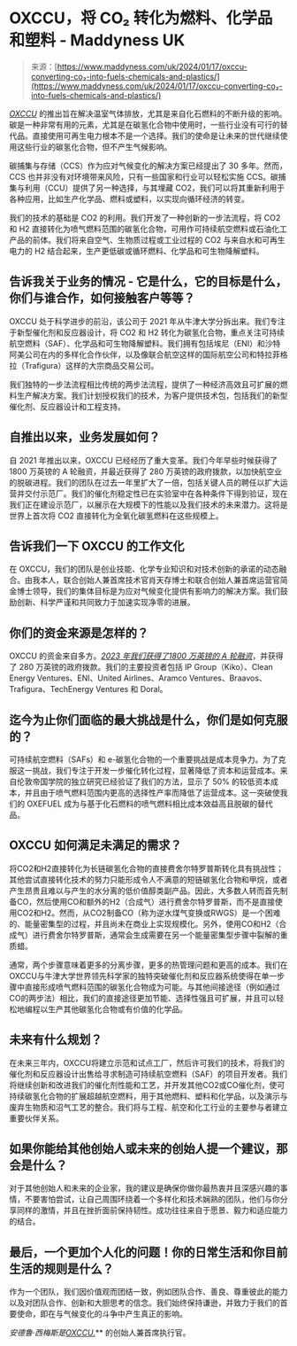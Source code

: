 <!--yml

类别：未分类

日期：2024 年 05 月 27 日 15:02:31

-->

# OXCCU，将 CO₂ 转化为燃料、化学品和塑料 - Maddyness UK

> 来源：[https://www.maddyness.com/uk/2024/01/17/oxccu-converting-co₂-into-fuels-chemicals-and-plastics/](https://www.maddyness.com/uk/2024/01/17/oxccu-converting-co₂-into-fuels-chemicals-and-plastics/)

*[OXCCU](https://www.oxccu.com/)* 的推出旨在解决温室气体排放，尤其是来自化石燃料的不断升级的影响。碳是一种非常有用的元素，尤其是在碳氢化合物中使用时，一些行业没有可行的替代品。直接使用可再生电力根本不是一个选择。我们的使命是让未来的世代继续使用这些行业的碳氢化合物，但不产生气候影响。

碳捕集与存储（CCS）作为应对气候变化的解决方案已经提出了 30 多年。然而，CCS 也并非没有对环境带来风险，只有一些国家和行业可以轻松实施 CCS。碳捕集与利用（CCU）提供了另一种选择，与其埋藏 CO2，我们可以将其重新利用于各种应用，比如生产化学品、燃料或塑料，以实现向循环经济的转变。

我们的技术的基础是 CO2 的利用。我们开发了一种创新的一步法流程，将 CO2 和 H2 直接转化为喷气燃料范围的碳氢化合物，可用作可持续航空燃料或石油化工产品的前体。我们将来自空气、生物质过程或工业过程的 CO2 与来自水和可再生电力的 H2 结合起来，生产更低碳或循环燃料、化学品和可生物降解塑料。

## **告诉我关于业务的情况 - 它是什么，它的目标是什么，你们与谁合作，如何接触客户等等？**

OXCCU 处于科学进步的前沿，该公司于 2021 年从牛津大学分拆出来。我们专注于新型催化剂和反应器设计，将 CO2 和 H2 转化为碳氢化合物，重点关注可持续航空燃料（SAF）、化学品和可生物降解塑料。我们拥有包括埃尼（ENI）和沙特阿美公司在内的多样化合作伙伴，以及像联合航空这样的国际航空公司和特拉菲格拉（Trafigura）这样的大宗商品交易公司。

我们独特的一步法流程相比传统的两步法流程，提供了一种经济高效且可扩展的燃料生产解决方案。我们计划授权我们的技术，为客户提供技术包，包括我们的新型催化剂、反应器设计和工程支持。

## **自推出以来，业务发展如何？**

自 2021 年推出以来，OXCCU 已经经历了重大变革。我们今年早些时候获得了 1800 万英镑的 A 轮融资，并最近获得了 280 万英镑的政府拨款，以加快航空业的脱碳进程。我们的团队在过去一年里扩大了一倍，包括关键人员的聘任以扩大运营并交付示范厂。我们的催化剂稳定性已在实验室中在各种条件下得到验证，现在我们正在建设示范厂，以展示在大规模下的性能以及我们技术的未来潜力。这将是世界上首次将 CO2 直接转化为全氧化碳氢燃料在这些规模上。

## **告诉我们一下 OXCCU 的工作文化**

在 OXCCU，我们的团队是创业技能、化学专业知识和对技术创新的承诺的动态融合。由我本人，联合创始人兼首席技术官肖天存博士和联合创始人兼首席运营官简金博士领导，我们的集体目标是为应对气候变化提供有影响力的解决方案。我们鼓励创新、科学严谨和共同致力于加速实现净零的进展。

## **你们的资金来源是怎样的？**

OXCCU 的资金来自多方。*[2023 年我们获得了1800 万英镑的 A 轮融资](https://www.maddyness.com/uk/2023/06/09/rna-cultivated-pork-sustainable-aviation-fuel-and-community-owned-cannabis-in-this-weeks-maddymoney/)*，并获得了 280 万英镑的政府拨款。我们的主要投资者包括 IP Group（Kiko）、Clean Energy Ventures、ENI、United Airlines、Aramco Ventures、Braavos、Trafigura、TechEnergy Ventures 和 Doral。

## **迄今为止你们面临的最大挑战是什么，你们是如何克服的？**

可持续航空燃料（SAFs）和 e-碳氢化合物的一个重要挑战是成本竞争力。为了克服这一挑战，我们专注于开发一步催化转化过程，显著降低了资本和运营成本。来自伦敦帝国学院的独立研究已经验证了我们的方法，显示了 50% 的较低资本成本，并且由于喷气燃料范围内更高的选择性产率而降低了运营成本。这一突破使我们的 OXEFUEL 成为与基于化石燃料的喷气燃料相比成本效益高且脱碳的替代品。

## **OXCCU 如何满足未满足的需求？**

将CO2和H2直接转化为长链碳氢化合物的直接费舍尔特罗普斯转化具有挑战性；其他尝试直接转化技术的努力只能形成令人不满意的短链碳氢化合物和甲烷，或者产生昂贵且难以与产生的水分离的低价值醇类副产品。因此，大多数人转而首先制备CO，然后使用CO和额外的H2（合成气）进行费舍尔特罗普斯，而不是直接使用CO2和H2。然而，从CO2制备CO（称为逆水煤气变换或RWGS）是一个困难的、能量密集型的过程，并且尚未在商业上实现规模化。另外，使用CO和H2（合成气）进行费舍尔特罗普斯，通常会生成需要在另一个能量密集型步骤中裂解的重质蜡。

通常，两个步骤意味着更多的分离步骤，更多的热管理问题和更高的成本。我们在OXCCU与牛津大学世界领先科学家的独特突破催化剂和反应器系统使得在单一步骤中直接形成喷气燃料范围的碳氢化合物成为可能。与其他间接途径（例如通过CO的两步法）相比，我们的直接途径更加节能、选择性强且可扩展，并且可以轻松地编程以生产其他碳氢化合物或有价值的化学品。

## **未来有什么规划？**

在未来三年内，OXCCU将建立示范和试点工厂，然后许可我们的技术，将我们的催化剂和反应器设计出售给寻求制造可持续航空燃料（SAF）的项目开发者。我们将继续创新和改进我们的催化剂性能和工艺，并开发其他CO2或CO催化剂，使可持续碳氢化合物的扩展超越航空燃料，用于其他燃料、塑料和化学品，以及演示与废弃生物质和沼气工艺的整合。我们将与工程、航空和化工行业的主要参与者建立重要伙伴关系。

## **如果你能给其他创始人或未来的创始人提一个建议，那会是什么？**

对于其他创始人和未来的企业家，我的建议是确保你做你最热衷并且深感兴趣的事情，不要害怕尝试，让自己周围环绕着一个多样化和技术娴熟的团队，他们与你分享同样的激情，并且在挫折面前保持韧性。成功往往来自于愿景、毅力和适应能力的结合。

## **最后，一个更加个人化的问题！你的日常生活和你目前生活的规则是什么？**

作为一个团队，我们因价值观而团结一致，例如团队合作、善良、尊重彼此的能力以及对团队合作、创新和大胆思考的信念。我们始终保持谦逊，并致力于我们的首要使命，即在与气候变化的斗争中产生真正的影响。

**安德鲁·西梅斯是*[OXCCU.](https://www.oxccu.com/)*** 的创始人兼首席执行官。
